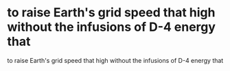 # to raise Earth's grid speed that high without the infusions of D-4 energy that

to raise Earth's grid speed that high without the infusions of D-4 energy that